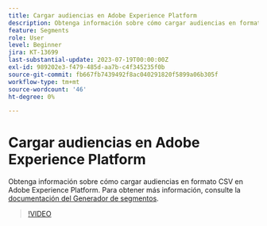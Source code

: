 ```yaml
---
title: Cargar audiencias en Adobe Experience Platform
description: Obtenga información sobre cómo cargar audiencias en formato CSV en Adobe Experience Platform.
feature: Segments
role: User
level: Beginner
jira: KT-13699
last-substantial-update: 2023-07-19T00:00:00Z
exl-id: 989202e3-f479-485d-aa7b-c4f345235f0b
source-git-commit: fb667fb7439492f8ac040291820f5899a06b305f
workflow-type: tm+mt
source-wordcount: '46'
ht-degree: 0%

---
```


# Cargar audiencias en Adobe Experience Platform

Obtenga información sobre cómo cargar audiencias en formato CSV en Adobe Experience Platform. Para obtener más información, consulte la [documentación del Generador de segmentos](https://experienceleague.adobe.com/es/docs/experience-platform/segmentation/ui/audience-portal#import-audience).

>[!VIDEO](https://video.tv.adobe.com/v/3421714/?learn=on&enablevpops)
